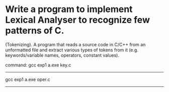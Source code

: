 # Write a program to implement Lexical Analyser to recognize few patterns of C.
(Tokenizing). A program that reads a source code in C/C++ from an unformatted file and extract various types of tokens from it (e.g. keywords/variable names, operators, constant values). 


command:
gcc exp1
a.exe
key.c

-------------------

gcc exp1
a.exe
oper.c

-------------------